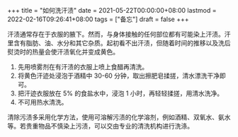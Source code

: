 +++
title = "如何洗汗渍"
date = 2021-05-22T00:00:00+08:00
lastmod = 2022-02-16T09:26:41+08:00
tags = ["备忘"]
draft = false
+++

汗渍通常存在于衣服的腋下。然而，与身体接触的任何部位都有可能染上汗渍。汗里含有脂肪、油、水分和其它杂质。起初看不出汗渍，但随着时间的推移以及洗后熨烫时的热量会使汗渍氧化并变成黄色。

1.  先用喷雾剂在有汗渍的衣服上喷上食醋再清洗。
2.  将黄色汗迹处浸泡于酒精中 30-60
    分钟，取出擦肥皂揉搓，清水漂洗干净即可。
3.  把汗迹衣服放在 5% 的食盐水中，浸泡 1 小时，再轻轻揉搓，用清水洗净。
4.  不可用热水清洗。

清除污渍多采用化学方法，使用可溶解污渍的化学溶剂，例如酒精、双氧水、氨水等。若贵重物品不慎染上污渍，可以交由专业的清洗机构进行洗涤。